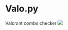 # Valo.py
Valorant combo checker
![](https://cdn.discordapp.com/attachments/1009542059440480496/1009785188491989142/unknown.png)
